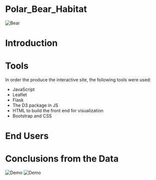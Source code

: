# Polar_Bear_Habitat
![Bear](https://github.com/cscaile/Polar_Bear_Habitat/blob/main/Images/polarbearimage1.jpg)

# Introduction


# Tools
In order the produce the interactive site, the following tools were used:
- JavaScript
- Leaflet
- Flask
- The D3 package in JS
- HTML to build the front end for visualization
- Bootstrap and CSS

# End Users

# Conclusions from the Data

![Demo](https://github.com/cscaile/Polar_Bear_Habitat/blob/dave_borowski/demos/demo1.gif)
![Demo](https://github.com/cscaile/Polar_Bear_Habitat/blob/dave_borowski/demos/demo2.gif)
